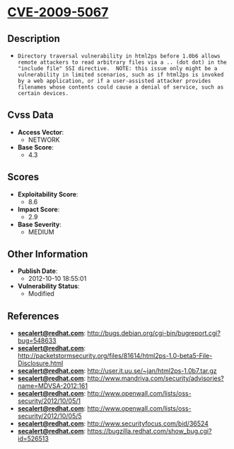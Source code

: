 
# [CVE-2009-5067](http://bugs.debian.org/cgi-bin/bugreport.cgi?bug=548633)

## Description

- `Directory traversal vulnerability in html2ps before 1.0b6 allows remote attackers to read arbitrary files via a .. (dot dot) in the "include file" SSI directive.  NOTE: this issue only might be a vulnerability in limited scenarios, such as if html2ps is invoked by a web application, or if a user-assisted attacker provides filenames whose contents could cause a denial of service, such as certain devices.`

## Cvss Data

- **Access Vector**:
  - NETWORK
- **Base Score**:
  - 4.3

## Scores

- **Exploitability Score**:
  - 8.6
- **Impact Score**:
  - 2.9
- **Base Severity**:
  - MEDIUM

## Other Information

- **Publish Date**:
  - 2012-10-10 18:55:01
- **Vulnerability Status**:
  - Modified

## References

- **secalert@redhat.com**: http://bugs.debian.org/cgi-bin/bugreport.cgi?bug=548633
- **secalert@redhat.com**: http://packetstormsecurity.org/files/81614/html2ps-1.0-beta5-File-Disclosure.html
- **secalert@redhat.com**: http://user.it.uu.se/~jan/html2ps-1.0b7.tar.gz
- **secalert@redhat.com**: http://www.mandriva.com/security/advisories?name=MDVSA-2012:161
- **secalert@redhat.com**: http://www.openwall.com/lists/oss-security/2012/10/05/1
- **secalert@redhat.com**: http://www.openwall.com/lists/oss-security/2012/10/05/5
- **secalert@redhat.com**: http://www.securityfocus.com/bid/36524
- **secalert@redhat.com**: https://bugzilla.redhat.com/show_bug.cgi?id=526513
